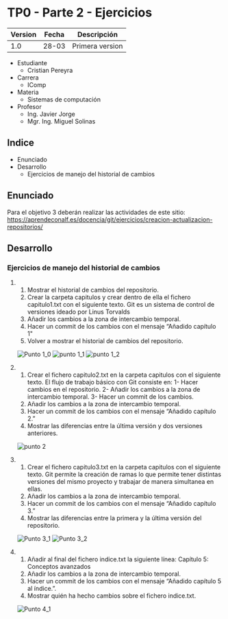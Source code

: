 # TP0 - Parte 2 - Ejercicios 

| Version  | Fecha   | Descripción     |
| -------- | ------- | --------------- |
| 1.0      | 28-03   | Primera version |

- Estudiante
  - Cristian Pereyra
- Carrera
  - IComp
- Materia
  - Sistemas de computación
- Profesor
  - Ing. Javier Jorge
  - Mgr. Ing. Miguel Solinas

## Indice
- Enunciado
- Desarrollo
  - Ejercicios de manejo del historial de cambios

## Enunciado
Para el objetivo 3 deberán realizar las actividades de este sitio: https://aprendeconalf.es/docencia/git/ejercicios/creacion-actualizacion-repositorios/

## Desarrollo

### Ejercicios de manejo del historial de cambios

1. 1. Mostrar el historial de cambios del repositorio.
   2. Crear la carpeta capitulos y crear dentro de ella el fichero capitulo1.txt con el siguiente texto.
        Git es un sistema de control de versiones ideado por Linus Torvalds
   3. Añadir los cambios a la zona de intercambio temporal.
   4. Hacer un commit de los cambios con el mensaje “Añadido capítulo 1"
   5. Volver a mostrar el historial de cambios del repositorio.
 
   ![Punto 1_0](images/1_0.png)
   ![punto 1_1](images/1_1.png)
   ![punto 1_2](images/1_2.png)

2. 1. Crear el fichero capitulo2.txt en la carpeta capitulos con el siguiente texto.
        El flujo de trabajo básico con Git consiste en: 1- Hacer cambios en el repositorio. 2- Añadir los cambios a la zona de intercambio temporal. 3- Hacer un commit de los cambios.
    2. Añadir los cambios a la zona de intercambio temporal.
    3. Hacer un commit de los cambios con el mensaje “Añadido capítulo 2.”
    4. Mostrar las diferencias entre la última versión y dos versiones anteriores.
   
   ![punto 2](images/2_1.png)

3. 1. Crear el fichero capitulo3.txt en la carpeta capitulos con el siguiente texto.
        Git permite la creación de ramas lo que permite tener distintas versiones del mismo proyecto y trabajar de manera simultanea en ellas.
    2. Añadir los cambios a la zona de intercambio temporal.
    3. Hacer un commit de los cambios con el mensaje “Añadido capítulo 3.”
    4. Mostrar las diferencias entre la primera y la última versión del repositorio.
   
   ![Punto 3_1](images/3_1.png)
   ![Punto 3_2](images/3_2.png)

4.  1. Añadir al final del fichero indice.txt la siguiente línea:
        Capítulo 5: Conceptos avanzados
    2. Añadir los cambios a la zona de intercambio temporal.
    3. Hacer un commit de los cambios con el mensaje “Añadido capítulo 5 al índice.”.
    4. Mostrar quién ha hecho cambios sobre el fichero indice.txt.
   
    ![Punto 4_1](images/4_1.png)

    